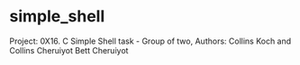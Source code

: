 # simple_shell
Project: 0X16. C Simple Shell task - Group of two, Authors: Collins Koch and Collins Cheruiyot Bett Cheruiyot

